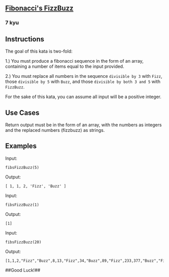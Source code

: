 <h2><a href=https://www.codewars.com/kata/57bf599f102a39bb1e000ae5/train/javascript target="_blank">Fibonacci's FizzBuzz</a></h2><h3>7 kyu</h3><h2 id="instructions"><strong>Instructions</strong></h2><p>The goal of this kata is two-fold:</p><p>1.) You must produce a fibonacci sequence in the form of an array, containing a number of items equal to the input provided.</p><p>2.) You must replace all numbers in the sequence <code>divisible by 3</code> with <code>Fizz</code>, those <code>divisible by 5</code> with <code>Buzz</code>, and those <code>divisible by both 3 and 5</code> with <code>FizzBuzz</code>.</p><p>For the sake of this kata, you can assume all input will be a positive integer.</p><h2 id="use-cases"><strong>Use Cases</strong></h2><p>Return output must be in the form of an array, with the numbers as integers and the replaced numbers (fizzbuzz) as strings.</p><h2 id="examples"><strong>Examples</strong></h2><p>Input: </p><pre><code class="language-javascript"><span class="cm-variable">fibsFizzBuzz</span>(<span class="cm-number">5</span>)</code></pre><pre style="display: none;"><code class="language-python"><span class="cm-variable">fibs_fizz_buzz</span>(<span class="cm-number">5</span>)</code></pre><pre style="display: none;"><code class="language-php"><span class="cm-variable">fibs_fizz_buzz</span>(<span class="cm-number">5</span>);</code></pre><p>Output:</p><pre><code>[ 1, 1, 2, 'Fizz', 'Buzz' ]</code></pre><p>Input:</p><pre><code class="language-javascript"><span class="cm-variable">fibsFizzBuzz</span>(<span class="cm-number">1</span>)</code></pre><pre style="display: none;"><code class="language-python"><span class="cm-variable">fibs_fizz_buzz</span>(<span class="cm-number">1</span>)</code></pre><pre style="display: none;"><code class="language-php"><span class="cm-variable">fibs_fizz_buzz</span>(<span class="cm-number">1</span>);</code></pre><p>Output:</p><pre><code>[1]</code></pre><p>Input:</p><pre><code class="language-javascript"><span class="cm-variable">fibsFizzBuzz</span>(<span class="cm-number">20</span>)</code></pre><pre style="display: none;"><code class="language-python"><span class="cm-variable">fibs_fizz_buzz</span>(<span class="cm-number">20</span>)</code></pre><pre style="display: none;"><code class="language-php"><span class="cm-variable">fibs_fizz_buzz</span>(<span class="cm-number">20</span>);</code></pre><p>Output:</p><pre><code>[1,1,2,"Fizz","Buzz",8,13,"Fizz",34,"Buzz",89,"Fizz",233,377,"Buzz","Fizz",1597,2584,4181,"FizzBuzz"]</code></pre><p>##Good Luck!##</p>